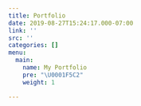 ```yaml
---
title: Portfolio
date: 2019-08-27T15:24:17.000-07:00
link: ''
src: ''
categories: []
menu:
  main:
    name: My Portfolio
    pre: "\U0001F5C2️"
    weight: 1

---
```

